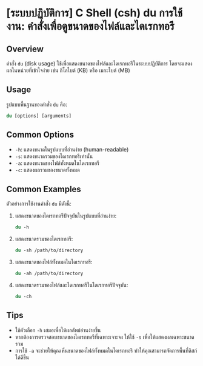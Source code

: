 # [ระบบปฏิบัติการ] C Shell (csh) du การใช้งาน: คำสั่งเพื่อดูขนาดของไฟล์และไดเรกทอรี

## Overview
คำสั่ง `du` (disk usage) ใช้เพื่อแสดงขนาดของไฟล์และไดเรกทอรีในระบบปฏิบัติการ โดยจะแสดงผลในหน่วยที่เข้าใจง่าย เช่น กิโลไบต์ (KB) หรือ เมกะไบต์ (MB)

## Usage
รูปแบบพื้นฐานของคำสั่ง `du` คือ:

```csh
du [options] [arguments]
```

## Common Options
- `-h`: แสดงขนาดในรูปแบบที่อ่านง่าย (human-readable)
- `-s`: แสดงขนาดรวมของไดเรกทอรีเท่านั้น
- `-a`: แสดงขนาดของไฟล์ทั้งหมดในไดเรกทอรี
- `-c`: แสดงผลรวมของขนาดทั้งหมด

## Common Examples
ตัวอย่างการใช้งานคำสั่ง `du` มีดังนี้:

1. แสดงขนาดของไดเรกทอรีปัจจุบันในรูปแบบที่อ่านง่าย:
   ```csh
   du -h
   ```

2. แสดงขนาดรวมของไดเรกทอรี:
   ```csh
   du -sh /path/to/directory
   ```

3. แสดงขนาดของไฟล์ทั้งหมดในไดเรกทอรี:
   ```csh
   du -ah /path/to/directory
   ```

4. แสดงขนาดรวมของไฟล์และไดเรกทอรีในไดเรกทอรีปัจจุบัน:
   ```csh
   du -ch
   ```

## Tips
- ใช้ตัวเลือก `-h` เสมอเพื่อให้ผลลัพธ์อ่านง่ายขึ้น
- หากต้องการตรวจสอบขนาดของไดเรกทอรีที่เฉพาะเจาะจง ให้ใช้ `-s` เพื่อให้แสดงผลเฉพาะขนาดรวม
- การใช้ `-a` จะช่วยให้คุณเห็นขนาดของไฟล์ทั้งหมดในไดเรกทอรี ทำให้คุณสามารถจัดการพื้นที่ดิสก์ได้ดีขึ้น
